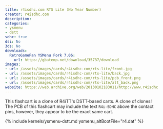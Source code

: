 ```yaml
---
title: r4isdhc.com RTS Lite (No Year Number)
creator: r4isdhc.com
description:
categories:
- ysmenu
- dstt
sdhc: true
dsi: No
3ds: No
downloads:
  RetroGameFan YSMenu Fork 7.06:
    url: https://gbatemp.net/download/35737/download
images:
- url: /assets/images/cards/r4isdhc-com/rts-lite/front.jpg
- url: /assets/images/cards/r4isdhc-com/rts-lite/back.jpg
- url: /assets/images/cards/r4isdhc-com/rts-lite/pcb_front.png
- url: /assets/images/cards/r4isdhc-com/rts-lite/alt_back.png
website: https://web.archive.org/web/20130102183011/http://www.r4isdhc.com/
---
```


This flashcart is a clone of R4iTT's DSTT-based carts. A clone of clones! The PCB of this flashcart may include the text `R4i-SDHC` above the contact pins, however, they appear to be the exact same cart.

{% include kernels/ysmenu-dstt.md ysmenu_altBootFile="r4.dat" %}
